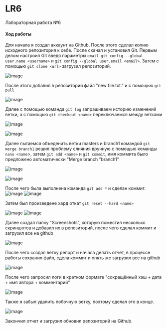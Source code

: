 # LR6
Лабораторная работа №6
#### Ход работы
Для начала я создал аккаунт на Github. После этого сделал копию исходного репозитория к себе. После скачал и установил Git.
Первым делом настроил Git введя параметры `email git config --global user.name <username>` и `git config --global user.email <email>`.
Затем с помощью `git clone <url>` загрузил репозиторий.

![image](Screenshots/Config.jpg)

После этого добавил в репозиторий файл "new file.txt." и с помощью `git pull`

![image](Screenshots/pull.jpg)

Далее с помощью команда `git log` запрашиваем историю изменений ветки, а с помощью `git checkout <name>` переключаемся между ветками

![image](Screenshots/log1.jpg)

![image](Screenshots/log2.jpg)

Далее пытаемся объеденить ветки masters и branch1 командой `git merge branch1` решил проблему слияния вручную с помощью команды `nano <name`>, затем `git add <name>` и `git commit`, имя коммита было предложено автоматически "Merge branch "branch1"

![image](Screenshots/nano.jpg)

![image](Screenshots/commit.jpg)

После чего была выполнена команда `git add *` и сделан коммит.
![image](Screenshots/add0.jpg)
![image](Screenshots/commit0.jpg)

Затем был произведене хард откат `git reset --hard <name>`

![image](Screenshots/reset.jpg)
![image](Screenshots/logafter.jpg)



Далее создал папку "Screenshots", которую поместил несколько скриншотов и добавил их в репозиторий, после чего сделал коммит и загрузил все на github

![image](Screenshots/add.jpg)

После чего создал ветку репорт и начала делать отчет, в процессе работы сохранил файл, сдела коммит и опять же загрузил все на github

![image](Screenshots/add2.jpg)

После чего запросил логи в кратком формате "сокращённый хэш + дата + имя автора + комментарий"

![image](Screenshots/log.jpg)

Также я забыл удалить побочную ветку, поэтому сделал это в конце.

![image](Screenshots/delete.jpg)

Закончил отчет и загрузил обновил репозиторий на Github.